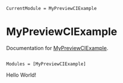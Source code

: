 ```@meta
CurrentModule = MyPreviewCIExample
```

# MyPreviewCIExample

Documentation for [MyPreviewCIExample](https://github.com/terasakisatoshi/MyPreviewCIExample.jl).

```@index
```

```@autodocs
Modules = [MyPreviewCIExample]
```

Hello World!
